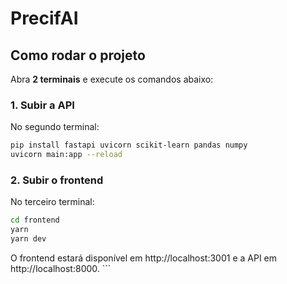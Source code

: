 # PrecifAI

## Como rodar o projeto

Abra **2 terminais** e execute os comandos abaixo:

### 1. Subir a API

No segundo terminal:

```sh
pip install fastapi uvicorn scikit-learn pandas numpy
uvicorn main:app --reload
```

### 2. Subir o frontend

No terceiro terminal:

```sh
cd frontend
yarn
yarn dev
```

O frontend estará disponível em http://localhost:3001 e a API em http://localhost:8000. ```
